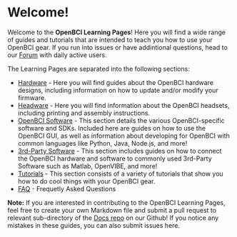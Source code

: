 # Welcome!


Welcome to the **OpenBCI Learning Pages**! Here you will find a wide range of guides and tutorials that are intended to teach you how to use your OpenBCI gear. If you run into issues or have addintional questions, head to our [Forum](http://openbci.com/index.php/forum/) with daily active users.

The Learning Pages are separated into the following sections:

* [Hardware](http://docs.openbci.com/Hardware) - Here you will find guides about the OpenBCI hardware designs, including information on how to update and/or modify your firmware.
* [Headware](http://docs.openbci.com/Headware) - Here you will find information about the OpenBCI headsets, including printing and assembly instructions.
* [OpenBCI Software](http://docs.openbci.com/OpenBCI%20Software) - This section details the various OpenBCI-specific software and SDKs. Included here are guides on how to use the OpenBCI GUI, as well as information about developing for OpenBCI with common languages like Python, Java, Node.js, and more!
* [3rd-Party Software](http://docs.openbci.com/3rd%20Party%20Software) - This section includes guides on how to connect the OpenBCI hardware and software to commonly used 3rd-Party Software such as Matlab, OpenVIBE, and more!
* [Tutorials](http://docs.openbci.com/Tutorials) - This section consists of a variety of tutorials that show you how to do cool things with your OpenBCI gear. 
* [FAQ](http://docs.openbci.com/FAQ) - Frequetly Asked Questions

**Note:** If you are interested in contributing to the OpenBCI Learning Pages, feel free to create your own Markdown file and submit a pull request to relevant sub-directory of the [Docs repo](https://github.com/openbci/docs) on our Github! If you notice any mistakes in these guides, you can also submit issues here. 




